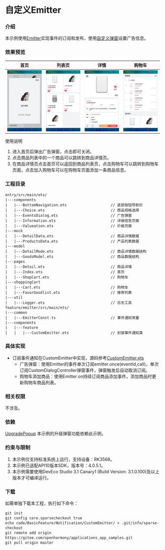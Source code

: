# 自定义Emitter

### 介绍

本示例使用[Emitter](https://gitee.com/openharmony/docs/blob/master/zh-cn/application-dev/reference/apis/js-apis-emitter.md)实现事件的订阅和发布，使用[自定义弹窗](https://gitee.com/openharmony/docs/blob/master/zh-cn/application-dev/reference/arkui-ts/ts-methods-custom-dialog-box.md)设置广告信息。

### 效果预览

|首页|列表页|详情|购物车|
|-------|-------|-------|-------|
|![ads_dialog](screenshots/device/ads_dialog.png)|![goods_list](screenshots/device/goods_list.png)|![good_detail](screenshots/device/good_detail.png)|![shopping_cart](screenshots/device/shopping_cart.png)|

使用说明
1. 进入首页后弹出广告弹窗，点击即可关闭。
2. 点击商品列表中的一个商品可以跳转到商品详情页。
3. 在商品详情页点击首页可以返回到商品列表页，点击购物车可以跳转到购物车页面，点击加入购物车可以在购物车页面添加一条商品信息。

### 工程目录
```
entry/src/main/ets/
|---components
|   |---BottomNavigation.ets                    // 底部按钮导航栏
|   |---Choice.ets                              // 商品规格选择
|   |---EventsDialog.ets                        // 广告弹窗
|   |---Information.ets                         // 详细信息页面
|   |---Valueation.ets                          // 价格页面
|---mock
|   |---DetailData.ets                          // 商品详情数据
|   |---ProductsData.ets                        // 产品列表数据
|---model
|   |---DetailMode.ets                          // 商品详情数据结构
|   |---GoodsModel.ets                          // 商品数据结构
|---pages
|   |---Detail.ets                              // 商品详情
|   |---Index.ets                               // 首页
|   |---ShopCart.ets                            // 购物车
|---shoppingCart
|   |---Cart.ets                                // 购物车
|   |---FavorGoodlist.ets                       // 推荐列表
|---util
|   |---Logger.ets                              // 日志工具
feature/emitter/src/main/ets/
|---common
|   |---EmitterConst.ts                         // 事件通知常量
|---components
|   |---feature
|   |   |---CustomEmitter.ets                   // 封装事件通知类
```

### 具体实现
+ 订阅事件通知在CustomEmitter中实现，源码参考[CustomEmitter.ets](feature/emitter/src/main/ets/components/feature/CustomEmitter.ets)
  + 广告弹窗：使用Emitter的事件单次订阅emitter.once(eventId,call)，单次订阅CustomDialogController弹窗事件，弹窗触发后自动取消订阅。
  + 购物车添加商品：使用Emitter.on持续订阅商品添加事件，添加商品时更新购物车商品列表。

### 相关权限

不涉及。

### 依赖

[UpgradePopup](https://gitee.com/openharmony/app_samples/tree/master/ETSUI/UpgradePopup) 本示例的升级弹窗功能依赖此示例。

### 约束与限制

1. 本示例仅支持标准系统上运行，支持设备：RK3568。
2. 本示例已适配API10版本SDK，版本号：4.0.5.1。
3. 本示例需要使用DevEco Studio 3.1 Canary1 (Build Version: 3.1.0.100)及以上版本才可编译运行。

### 下载
如需单独下载本工程，执行如下命令：

```
git init
git config core.sparsecheckout true
echo code/BasicFeature/Notification/CustomEmitter/ > .git/info/sparse-checkout
git remote add origin https://gitee.com/openharmony/applications_app_samples.git
git pull origin master
```